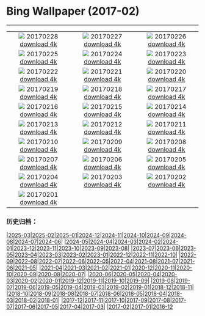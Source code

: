 # Bing Wallpaper (2017-02)
**************
| | | |
| :----: | :----: | :----: |
| ![](https://www.bing.com/az/hprichbg/rb/BrassBandTrumpet_EN-US8703910231_1920x1080.jpg) 20170228 [download 4k](https://www.bing.com/az/hprichbg/rb/BrassBandTrumpet_EN-US8703910231_UHD.jpg) | ![](https://www.bing.com/az/hprichbg/rb/RiverOtters_EN-US9287285757_1920x1080.jpg) 20170227 [download 4k](https://www.bing.com/az/hprichbg/rb/RiverOtters_EN-US9287285757_UHD.jpg) | ![](https://www.bing.com/az/hprichbg/rb/GriffithPark_EN-US9871772537_1920x1080.jpg) 20170226 [download 4k](https://www.bing.com/az/hprichbg/rb/GriffithPark_EN-US9871772537_UHD.jpg) |
| ![](https://www.bing.com/az/hprichbg/rb/Hoatzin_EN-US7399160373_1920x1080.jpg) 20170225 [download 4k](https://www.bing.com/az/hprichbg/rb/Hoatzin_EN-US7399160373_UHD.jpg) | ![](https://www.bing.com/az/hprichbg/rb/ShengshanIsland_EN-US13597723185_1920x1080.jpg) 20170224 [download 4k](https://www.bing.com/az/hprichbg/rb/ShengshanIsland_EN-US13597723185_UHD.jpg) | ![](https://www.bing.com/az/hprichbg/rb/ViennaOperaBall_EN-US10790748867_1920x1080.jpg) 20170223 [download 4k](https://www.bing.com/az/hprichbg/rb/ViennaOperaBall_EN-US10790748867_UHD.jpg) |
| ![](https://www.bing.com/az/hprichbg/rb/VenetianFortifications_EN-US11441159805_1920x1080.jpg) 20170222 [download 4k](https://www.bing.com/az/hprichbg/rb/VenetianFortifications_EN-US11441159805_UHD.jpg) | ![](https://www.bing.com/az/hprichbg/rb/MartianCrater_EN-US10486298774_1920x1080.jpg) 20170221 [download 4k](https://www.bing.com/az/hprichbg/rb/MartianCrater_EN-US10486298774_UHD.jpg) | ![](https://www.bing.com/az/hprichbg/rb/MtRushmoreFlyover_EN-US7019970534_1920x1080.jpg) 20170220 [download 4k](https://www.bing.com/az/hprichbg/rb/MtRushmoreFlyover_EN-US7019970534_UHD.jpg) |
| ![](https://www.bing.com/az/hprichbg/rb/TorronsuoSwamp_EN-US9405796291_1920x1080.jpg) 20170219 [download 4k](https://www.bing.com/az/hprichbg/rb/TorronsuoSwamp_EN-US9405796291_UHD.jpg) | ![](https://www.bing.com/az/hprichbg/rb/Vieste_EN-US8673772243_1920x1080.jpg) 20170218 [download 4k](https://www.bing.com/az/hprichbg/rb/Vieste_EN-US8673772243_UHD.jpg) | ![](https://www.bing.com/az/hprichbg/rb/PutoranaPlateau_EN-US11258355931_1920x1080.jpg) 20170217 [download 4k](https://www.bing.com/az/hprichbg/rb/PutoranaPlateau_EN-US11258355931_UHD.jpg) |
| ![](https://www.bing.com/az/hprichbg/rb/TwilightEpiphany_EN-US11612238738_1920x1080.jpg) 20170216 [download 4k](https://www.bing.com/az/hprichbg/rb/TwilightEpiphany_EN-US11612238738_UHD.jpg) | ![](https://www.bing.com/az/hprichbg/rb/ElephantsWalking_EN-US8959341729_1920x1080.jpg) 20170215 [download 4k](https://www.bing.com/az/hprichbg/rb/ElephantsWalking_EN-US8959341729_UHD.jpg) | ![](https://www.bing.com/az/hprichbg/rb/WilsonStump_EN-US9517346067_1920x1080.jpg) 20170214 [download 4k](https://www.bing.com/az/hprichbg/rb/WilsonStump_EN-US9517346067_UHD.jpg) |
| ![](https://www.bing.com/az/hprichbg/rb/HallwylfjelletSunset_EN-US9423796363_1920x1080.jpg) 20170213 [download 4k](https://www.bing.com/az/hprichbg/rb/HallwylfjelletSunset_EN-US9423796363_UHD.jpg) | ![](https://www.bing.com/az/hprichbg/rb/Cassiopea_EN-US10195421773_1920x1080.jpg) 20170212 [download 4k](https://www.bing.com/az/hprichbg/rb/Cassiopea_EN-US10195421773_UHD.jpg) | ![](https://www.bing.com/az/hprichbg/rb/TofinoBeach_EN-US10954116569_1920x1080.jpg) 20170211 [download 4k](https://www.bing.com/az/hprichbg/rb/TofinoBeach_EN-US10954116569_UHD.jpg) |
| ![](https://www.bing.com/az/hprichbg/rb/BoardmanOR_EN-US9942757658_1920x1080.jpg) 20170210 [download 4k](https://www.bing.com/az/hprichbg/rb/BoardmanOR_EN-US9942757658_UHD.jpg) | ![](https://www.bing.com/az/hprichbg/rb/LophophorusImpejanus_EN-US10253707270_1920x1080.jpg) 20170209 [download 4k](https://www.bing.com/az/hprichbg/rb/LophophorusImpejanus_EN-US10253707270_UHD.jpg) | ![](https://www.bing.com/az/hprichbg/rb/ItapuaLighthouse_EN-US11919129871_1920x1080.jpg) 20170208 [download 4k](https://www.bing.com/az/hprichbg/rb/ItapuaLighthouse_EN-US11919129871_UHD.jpg) |
| ![](https://www.bing.com/az/hprichbg/rb/UtahLakeSunrise_EN-US7904195051_1920x1080.jpg) 20170207 [download 4k](https://www.bing.com/az/hprichbg/rb/UtahLakeSunrise_EN-US7904195051_UHD.jpg) | ![](https://www.bing.com/az/hprichbg/rb/TowerofLight_EN-US11745498179_1920x1080.jpg) 20170206 [download 4k](https://www.bing.com/az/hprichbg/rb/TowerofLight_EN-US11745498179_UHD.jpg) | ![](https://www.bing.com/az/hprichbg/rb/VolunteerPoint_EN-US6724349323_1920x1080.jpg) 20170205 [download 4k](https://www.bing.com/az/hprichbg/rb/VolunteerPoint_EN-US6724349323_UHD.jpg) |
| ![](https://www.bing.com/az/hprichbg/rb/PadleyGorge_EN-US7869296365_1920x1080.jpg) 20170204 [download 4k](https://www.bing.com/az/hprichbg/rb/PadleyGorge_EN-US7869296365_UHD.jpg) | ![](https://www.bing.com/az/hprichbg/rb/PalaudelaMusica_EN-US12110358984_1920x1080.jpg) 20170203 [download 4k](https://www.bing.com/az/hprichbg/rb/PalaudelaMusica_EN-US12110358984_UHD.jpg) | ![](https://www.bing.com/az/hprichbg/rb/GrossglocknerMarmots_EN-US10564782105_1920x1080.jpg) 20170202 [download 4k](https://www.bing.com/az/hprichbg/rb/GrossglocknerMarmots_EN-US10564782105_UHD.jpg) |
| ![](https://www.bing.com/az/hprichbg/rb/NMAAHC_EN-US11886970780_1920x1080.jpg) 20170201 [download 4k](https://www.bing.com/az/hprichbg/rb/NMAAHC_EN-US11886970780_UHD.jpg) |  |  |

### 历史归档：

|[2025-03](/../2025-03/2025-03.md)|[2025-02](/../2025-02/2025-02.md)|[2025-01](/../2025-01/2025-01.md)|[2024-12](/../2024-12/2024-12.md)|[2024-11](/../2024-11/2024-11.md)|[2024-10](/../2024-10/2024-10.md)|[2024-09](/../2024-09/2024-09.md)|[2024-08](/../2024-08/2024-08.md)|[2024-07](/../2024-07/2024-07.md)|[2024-06](/../2024-06/2024-06.md)|
|[2024-05](/../2024-05/2024-05.md)|[2024-04](/../2024-04/2024-04.md)|[2024-03](/../2024-03/2024-03.md)|[2024-02](/../2024-02/2024-02.md)|[2024-01](/../2024-01/2024-01.md)|[2023-12](/../2023-12/2023-12.md)|[2023-11](/../2023-11/2023-11.md)|[2023-10](/../2023-10/2023-10.md)|[2023-09](/../2023-09/2023-09.md)|[2023-08](/../2023-08/2023-08.md)|
|[2023-07](/../2023-07/2023-07.md)|[2023-06](/../2023-06/2023-06.md)|[2023-05](/../2023-05/2023-05.md)|[2023-04](/../2023-04/2023-04.md)|[2023-03](/../2023-03/2023-03.md)|[2023-02](/../2023-02/2023-02.md)|[2023-01](/../2023-01/2023-01.md)|[2022-12](/../2022-12/2022-12.md)|[2022-11](/../2022-11/2022-11.md)|[2022-10](/../2022-10/2022-10.md)|
|[2022-09](/../2022-09/2022-09.md)|[2022-08](/../2022-08/2022-08.md)|[2022-07](/../2022-07/2022-07.md)|[2022-06](/../2022-06/2022-06.md)|[2022-05](/../2022-05/2022-05.md)|[2022-04](/../2022-04/2022-04.md)|[2021-08](/../2021-08/2021-08.md)|[2021-07](/../2021-07/2021-07.md)|[2021-06](/../2021-06/2021-06.md)|[2021-05](/../2021-05/2021-05.md)|
|[2021-04](/../2021-04/2021-04.md)|[2021-03](/../2021-03/2021-03.md)|[2021-02](/../2021-02/2021-02.md)|[2021-01](/../2021-01/2021-01.md)|[2020-12](/../2020-12/2020-12.md)|[2020-11](/../2020-11/2020-11.md)|[2020-10](/../2020-10/2020-10.md)|[2020-09](/../2020-09/2020-09.md)|[2020-08](/../2020-08/2020-08.md)|[2020-07](/../2020-07/2020-07.md)|
|[2020-06](/../2020-06/2020-06.md)|[2020-05](/../2020-05/2020-05.md)|[2020-04](/../2020-04/2020-04.md)|[2020-03](/../2020-03/2020-03.md)|[2020-02](/../2020-02/2020-02.md)|[2020-01](/../2020-01/2020-01.md)|[2019-12](/../2019-12/2019-12.md)|[2019-11](/../2019-11/2019-11.md)|[2019-10](/../2019-10/2019-10.md)|[2019-09](/../2019-09/2019-09.md)|
|[2019-08](/../2019-08/2019-08.md)|[2019-07](/../2019-07/2019-07.md)|[2019-06](/../2019-06/2019-06.md)|[2019-05](/../2019-05/2019-05.md)|[2019-04](/../2019-04/2019-04.md)|[2019-03](/../2019-03/2019-03.md)|[2019-02](/../2019-02/2019-02.md)|[2019-01](/../2019-01/2019-01.md)|[2018-12](/../2018-12/2018-12.md)|[2018-11](/../2018-11/2018-11.md)|
|[2018-10](/../2018-10/2018-10.md)|[2018-09](/../2018-09/2018-09.md)|[2018-08](/../2018-08/2018-08.md)|[2018-07](/../2018-07/2018-07.md)|[2018-06](/../2018-06/2018-06.md)|[2018-05](/../2018-05/2018-05.md)|[2018-04](/../2018-04/2018-04.md)|[2018-03](/../2018-03/2018-03.md)|[2018-02](/../2018-02/2018-02.md)|[2018-01](/../2018-01/2018-01.md)|
|[2017-12](/../2017-12/2017-12.md)|[2017-11](/../2017-11/2017-11.md)|[2017-10](/../2017-10/2017-10.md)|[2017-09](/../2017-09/2017-09.md)|[2017-08](/../2017-08/2017-08.md)|[2017-07](/../2017-07/2017-07.md)|[2017-06](/../2017-06/2017-06.md)|[2017-05](/../2017-05/2017-05.md)|[2017-04](/../2017-04/2017-04.md)|[2017-03](/../2017-03/2017-03.md)|
|[2017-02](/2017-02.md)|[2017-01](/../2017-01/2017-01.md)|[2016-12](/../2016-12/2016-12.md)